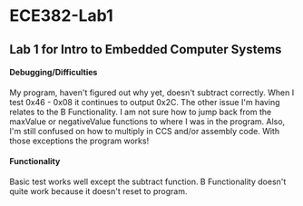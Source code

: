 ECE382-Lab1
===========

## Lab 1 for Intro to Embedded Computer Systems

#### Debugging/Difficulties
  My program, haven't figured out why yet, doesn't subtract correctly. When I test 0x46 - 0x08 it continues to output 0x2C. 
  The other issue I'm having relates to the B Functionality. I am not sure how to jump back from the maxValue or         negativeValue functions to where I was in the program. Also, I'm still confused on how to multiply in CCS and/or assembly code. With those exceptions the program works! 
  
#### Functionality
  Basic test works well except the subtract function. B Functionality doesn't quite work because it doesn't reset to program. 
  
